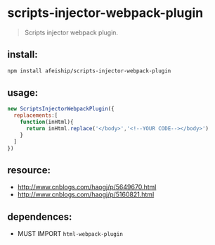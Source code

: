 # scripts-injector-webpack-plugin
> Scripts injector webpack plugin.

## install:
```bash
npm install afeiship/scripts-injector-webpack-plugin
```

## usage:
```js
new ScriptsInjectorWebpackPlugin({
  replacements:[
    function(inHtml){
      return inHtml.replace('</body>','<!--YOUR CODE--></body>')
    }
  ]
})
```


## resource:
+ http://www.cnblogs.com/haogj/p/5649670.html
+ http://www.cnblogs.com/haogj/p/5160821.html


## dependences:
+ MUST IMPORT `html-webpack-plugin`
